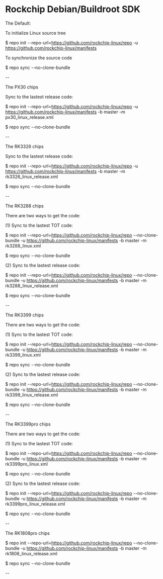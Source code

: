 # Rockchip Debian/Buildroot SDK

The Default:

To initialize Linux source tree

$ repo init --repo-url=https://github.com/rockchip-linux/repo -u https://github.com/rockchip-linux/manifests

To synchronize the source code

$ repo sync --no-clone-bundle

--

The PX30 chips

Sync to the lastest release code:

$ repo init --repo-url=https://github.com/rockchip-linux/repo -u https://github.com/rockchip-linux/manifests -b master -m px30_linux_release.xml

$ repo sync --no-clone-bundle

--

The RK3326 chips

Sync to the lastest release code:

$ repo init --repo-url=https://github.com/rockchip-linux/repo -u https://github.com/rockchip-linux/manifests -b master -m rk3326_linux_release.xml

$ repo sync --no-clone-bundle

--

The RK3288 chips

There are two ways to get the code:

(1) Sync to the lastest TOT code:

$ repo init --repo-url=https://github.com/rockchip-linux/repo --no-clone-bundle -u https://github.com/rockchip-linux/manifests -b master -m rk3288_linux.xml

$ repo sync --no-clone-bundle

(2) Sync to the lastest release code:

$ repo init --repo-url=https://github.com/rockchip-linux/repo --no-clone-bundle -u https://github.com/rockchip-linux/manifests -b master -m rk3288_linux_release.xml

$ repo sync --no-clone-bundle

--

The RK3399 chips

There are two ways to get the code:

(1) Sync to the lastest TOT code:
 
$ repo init --repo-url=https://github.com/rockchip-linux/repo --no-clone-bundle -u https://github.com/rockchip-linux/manifests -b master -m rk3399_linux.xml

$ repo sync --no-clone-bundle

(2) Sync to the lastest release code:

$ repo init --repo-url=https://github.com/rockchip-linux/repo --no-clone-bundle -u https://github.com/rockchip-linux/manifests -b master -m rk3399_linux_release.xml

$ repo sync --no-clone-bundle

--

The RK3399pro chips

There are two ways to get the code:

(1) Sync to the lastest TOT code:

$ repo init --repo-url=https://github.com/rockchip-linux/repo --no-clone-bundle -u https://github.com/rockchip-linux/manifests -b master -m rk3399pro_linux.xml

$ repo sync --no-clone-bundle

(2) Sync to the lastest release code:

$ repo init --repo-url=https://github.com/rockchip-linux/repo --no-clone-bundle -u https://github.com/rockchip-linux/manifests -b master -m rk3399pro_linux_release.xml

$ repo sync --no-clone-bundle

--


The RK1808pro chips

$ repo init --repo-url=https://github.com/rockchip-linux/repo --no-clone-bundle -u https://github.com/rockchip-linux/manifests -b master -m rk1808_linux_release.xml

$ repo sync --no-clone-bundle

--
